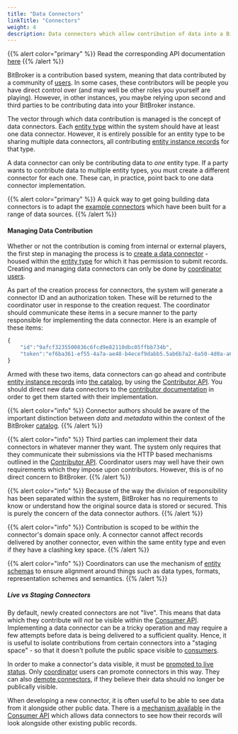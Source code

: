 ```yaml
---
title: "Data Connectors"
linkTitle: "Connectors"
weight: 4
description: Data connectors which allow contribution of data into a BitBroker instance
---
```


{{% alert color="primary" %}}
Read the corresponding API documentation [here](/docs/coordinator/connectors/)
{{% /alert %}}

BitBroker is a contribution based system, meaning that data contributed by a community of [users](/concepts/users/#contributors). In some cases, these contributors will be people you have direct control over (and may well be other roles you yourself are playing). However, in other instances, you maybe relying upon second and third parties to be contributing data into your BitBroker instance.

The vector through which data contribution is managed is the concept of data connectors. Each [entity type](/docs/concepts/entity-types/) within the system should have at least one data connector. However, it is entirely possible for an entity type to be sharing multiple data connectors, all contributing [entity instance records](/docs/concepts/entity-types/#entity-instances) for that type.

A data connector can only be contributing data to _one_ entity type. If a party wants to contribute data to multiple entity types, you must create a different connector for each one. These can, in practice, point back to one data connector implementation.

{{% alert color="primary" %}}
A quick way to get going building data connectors is to adapt the [example connectors](/docs/examples/connectors/) which have been built for a range of data sources.
{{% /alert %}}

#### Managing Data Contribution

Whether or not the contribution is coming from internal or external players, the first step in managing the process is to [create a data connector](/docs/coordinator/connectors/#creating-a-new-connector) - housed within the [entity type](/docs/concepts/entity-types/) for which it has permission to submit records. Creating and managing data connectors can only be done by [coordinator users](/docs/concepts/users/#coordinators).

As part of the creation process for connectors, the system will generate a connector ID and an authorization token. These will be returned to the coordinator user in response to the creation request. The coordinator should communicate these items in a secure manner to the party responsible for implementing the data connector. Here is an example of these items:

```js
{
    "id":"9afcf3235500836c6fcd9e82110dbc05ffbb734b",
    "token":"ef6ba361-ef55-4a7a-ae48-b4ecef9dabb5.5ab6b7a2-6a50-4d0a-a6b4-f43dd6fe12d9.7777df3f-e26b-4f4e-8c80-628f915871b4"
}
```

Armed with these two items, data connectors can go ahead and contribute [entity instance records](/docs/concepts/entity-types/#entity-instances) into [the catalog](/docs/concepts/catalog/), by using the [Contributor API](/docs/contributor/). You should direct new data connectors to the [contributor documentation](/docs/contributor/records/) in order to get them started with their implementation.

{{% alert color="info" %}}
Connector authors should be aware of the important distinction between _data_ and _metadata_ within the context of the BitBroker [catalog](/docs/concepts/catalog/).
{{% /alert %}}

{{% alert color="info" %}}
Third parties can implement their data connectors in whatever manner they want. The system only requires that they communicate their submissions via the HTTP based mechanisms outlined in the [Contributor API](/docs/contributor/). Coordinator users may well have their own requirements which they impose upon contributors. However, this is of no direct concern to BitBroker.
{{% /alert %}}

{{% alert color="info" %}}
Because of the way the division of responsibility has been separated within the system, BitBroker has no requirements to know or understand how the original source data is stored or secured. This is purely the concern of the data connector authors.
{{% /alert %}}

{{% alert color="info" %}}
Contribution is scoped to be _within_ the connector's domain space only. A connector cannot affect records delivered by another connector, even within the same entity type and even if they have a clashing key space.
{{% /alert %}}

{{% alert color="info" %}}
Coordinators can use the mechanism of [entity schemas](/docs/concepts/entity-types/#entity-schemas) to ensure alignment around things such as data types, formats, representation schemes and semantics.
{{% /alert %}}

##### Live vs Staging Connectors

By default, newly created connectors are not "live". This means that data which they contribute will _not_ be visible within the [Consumer API](/docs/consumer/). Implementing a data connector can be a tricky operation and may require a few attempts before data is being delivered to a sufficient quality. Hence, it is useful to isolate contributions from certain connectors into a "staging space" - so that it doesn't pollute the public space visible to [consumers](/docs/concepts/users/#consumers).

In order to make a connector's data visible, it must be [promoted to live status](/docs/coordinator/connectors/#promoting-a-connector-to-live). Only [coordinator](/docs/concepts/users/#coordinators) users can promote connectors in this way. They can also [demote connectors](/docs/coordinator/connectors/#demoting-a-connector-from-live), if they believe their data should no longer be publically visible.

When developing a new connector, it is often useful to be able to see data from it alongside other public data. There is a [mechanism available](/docs/consumer/#accessing-staged-records) in the [Consumer API](/docs/consumer/) which allows data connectors to see how their records will look alongside other existing public records.

